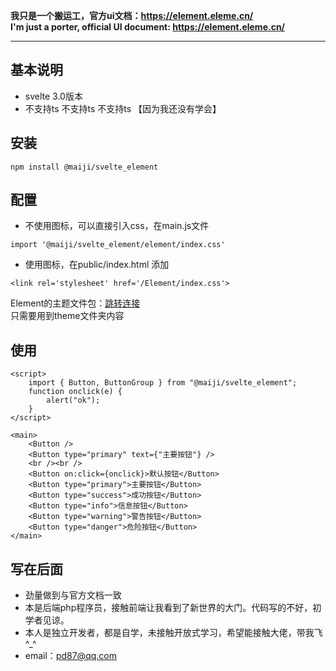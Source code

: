 **我只是一个搬运工，官方ui文档：https://element.eleme.cn/  
I'm just a porter, official UI document: https://element.eleme.cn/**

------------

## 基本说明
- svelte 3.0版本
- 不支持ts 不支持ts 不支持ts 【因为我还没有学会】

## 安装
```shell
npm install @maiji/svelte_element
```

## 配置
- 不使用图标，可以直接引入css，在main.js文件
```shell
import '@maiji/svelte_element/element/index.css'
```
- 使用图标，在public/index.html 添加
```shell
<link rel='stylesheet' href='/Element/index.css'>
```
  Element的主题文件包：[跳转连接](https://element.eleme.cn/#/zh-CN/theme/preview)  
  只需要用到theme文件夹内容
  
## 使用

```
<script>
	import { Button, ButtonGroup } from "@maiji/svelte_element";
	function onclick(e) {
		alert("ok");
	}
</script>

<main>
	<Button />
	<Button type="primary" text={"主要按钮"} />
	<br /><br />
	<Button on:click={onclick}>默认按钮</Button>
	<Button type="primary">主要按钮</Button>
	<Button type="success">成功按钮</Button>
	<Button type="info">信息按钮</Button>
	<Button type="warning">警告按钮</Button>
	<Button type="danger">危险按钮</Button>
</main>
```
## 写在后面
- 劲量做到与官方文档一致
- 本是后端php程序员，接触前端让我看到了新世界的大门。代码写的不好，初学者见谅。
- 本人是独立开发者，都是自学，未接触开放式学习，希望能接触大佬，带我飞 ^_^
- email：pd87@qq.com